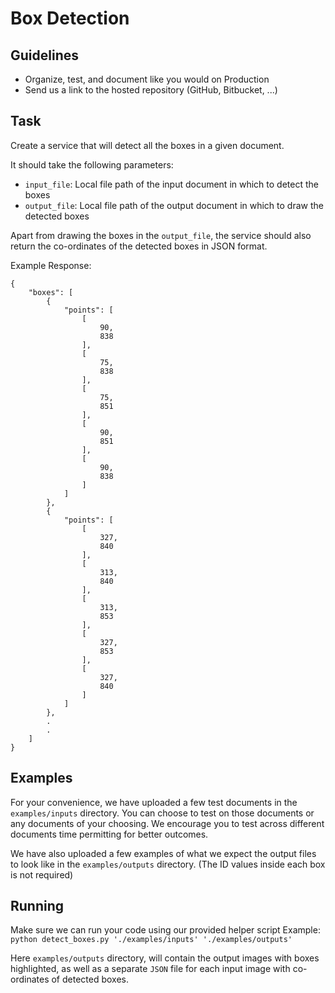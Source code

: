 Box Detection
=============

Guidelines
----------
* Organize, test, and document like you would on Production
* Send us a link to the hosted repository (GitHub, Bitbucket, ...)

Task
----
Create a service that will detect all the boxes in a given document.

It should take the following parameters:
* `input_file`: Local file path of the input document in which to detect the boxes
* `output_file`: Local file path of the output document in which to draw the detected boxes

Apart from drawing the boxes in the `output_file`, the service should also return the co-ordinates of the detected boxes in JSON format.

Example Response:
```
{
    "boxes": [
        {
            "points": [
                [
                    90,
                    838
                ],
                [
                    75,
                    838
                ],
                [
                    75,
                    851
                ],
                [
                    90,
                    851
                ],
                [
                    90,
                    838
                ]
            ]
        },
        {
            "points": [
                [
                    327,
                    840
                ],
                [
                    313,
                    840
                ],
                [
                    313,
                    853
                ],
                [
                    327,
                    853
                ],
                [
                    327,
                    840
                ]
            ]
        },
        .
        .
    ]
}
```


Examples
--------
For your convenience, we have uploaded a few test documents in the `examples/inputs` directory. You can choose to test on those documents or any documents of your choosing. We encourage you to test across different documents time permitting for better outcomes.

We have also uploaded a few examples of what we expect the output files to look like in the `examples/outputs` directory. (The ID values inside each box is not required)

Running
-------
Make sure we can run your code using our provided helper script
Example: `python detect_boxes.py './examples/inputs' './examples/outputs'`

Here `examples/outputs` directory, will contain the output images with boxes highlighted, as well
as a separate `JSON` file for each input image with co-ordinates of detected boxes.
